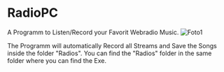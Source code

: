 # RadioPC
A Programm to Listen/Record your Favorit Webradio Music.
![Foto1](https://user-images.githubusercontent.com/5760157/64605869-4586f000-d3c5-11e9-8d8a-105c737c1827.JPG)

The Programm will automatically Record all Streams and Save the Songs inside the folder "Radios". You can find the "Radios" folder in the same folder where you can find the Exe.
